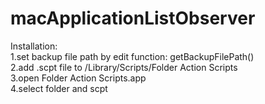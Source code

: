 # macApplicationListObserver

Installation:  
1.set backup file path by edit function: getBackupFilePath()  
2.add .scpt file to /Library/Scripts/Folder Action Scripts  
3.open Folder Action Scripts.app  
4.select folder and scpt  
